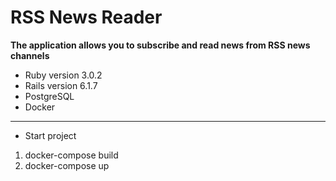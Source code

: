 # RSS News Reader

**The application allows you to subscribe and read news from RSS news channels**

* Ruby version 3.0.2
* Rails version 6.1.7
* PostgreSQL
* Docker
* * *
* Start project

1. docker-compose build
2. docker-compose up
